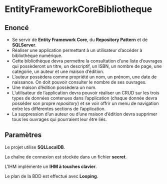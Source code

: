 # EntityFrameworkCoreBibliotheque

## Enoncé 

- Se servir de **Entity Framework Core**, du **Repository Pattern** et de **SQLServer**.
- Réaliser une application permettant à un utilisateur d’accéder à bibliothèque numérique. 
- Cette bibliothèque devra permettre la consultation d’une liste d’ouvrages qui possèderont un titre, un descriptif, un ISBN, un nombre de page, une catégorie, un auteur et une maison 
d’édition.
- L’auteur possèdera comme propriété un nom, un prénom, une date de naissance. On doit pouvoir consulter le nombre de ses ouvrages.
- Une maison d’édition possèdera un nom. 
- L’utilisateur de l’application devra pouvoir réaliser un CRUD sur les trois types de données contenues dans l’application (chaque donnée devra posséder son propre *repository*) et se voir offrir un menu de navigation entre les différentes sections de l’application. 
- La suppression d’un auteur ou d’une maison d’édition devra supprimer tous les ouvrages qui pourraient leur être liés.

## Paramètres

Le projet utilise **SQLLocalDB**. 

La chaîne de connexion est stockée dans un fichier **secret**.

L'IHM implémente un **IHM à touches clavier**.

Le plan de la BDD est effectué avec **Looping**.
